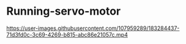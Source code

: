 # Running-servo-motor

https://user-images.githubusercontent.com/107959289/183284437-71d3fd0c-3c69-4269-b815-abc86e21057c.mp4
